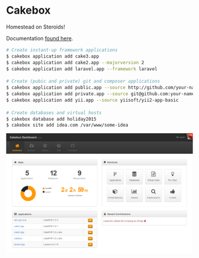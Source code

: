 # Cakebox

Homestead on Steroids!

Documentation [found here](https://cakebox.readthedocs.org/installation).

```bash
# Create instant-up framework applications
$ cakebox application add cake3.app
$ cakebox application add cake2.app --majorversion 2
$ cakebox application add laravel.app --framework laravel

# Create (pubic and private) git and composer applications
$ cakebox application add public.app --source http://github.com/your-name/repository
$ cakebox application add private.app --source git@github.com:your-name/repository.git
$ cakebox application add yii.app --source yiisoft/yii2-app-basic

# Create databases and virtual hosts
$ cakebox database add holiday2015
$ cakebox site add idea.com /var/www/some-idea
```

![Cakebox Dashboard](docs/sources/img/cakebox-dashboard.png)
